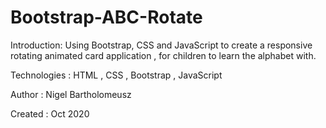 # Bootstrap-ABC-Rotate

Introduction: Using Bootstrap, CSS and JavaScript to create a responsive rotating animated card application , for children to learn the alphabet with.

Technologies : HTML , CSS , Bootstrap , JavaScript

Author : Nigel Bartholomeusz

Created : Oct 2020
